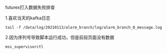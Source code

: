 futurex打入数据失败排查

1.喜欢当天的kafka日志

```
tail -f /data/log/20210113/alarm_branch/log/alarm_branch_0_message.log
```

2.因为序列号导致脚本运行成功，但是前段页面没有数据

```
mss_supervisorctl
```











